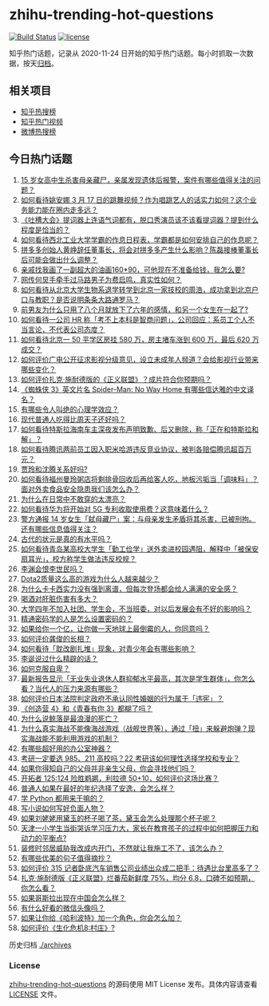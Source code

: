# zhihu-trending-hot-questions

[![Build Status](https://github.com/justjavac/zhihu-trending-hot-questions/workflows/ci/badge.svg?branch=master)](https://github.com/justjavac/zhihu-trending-hot-questions/actions)
[![license](https://img.shields.io/github/license/justjavac/zhihu-trending-hot-questions)](https://github.com/justjavac/zhihu-trending-hot-questions/blob/master/LICENSE)

知乎热门话题，记录从 2020-11-24 日开始的知乎热门话题。每小时抓取一次数据，按天[归档](./archives)。

## 相关项目

- [知乎热搜榜](https://github.com/justjavac/zhihu-trending-top-search)
- [知乎热门视频](https://github.com/justjavac/zhihu-trending-hot-video)
- [微博热搜榜](https://github.com/justjavac/weibo-trending-hot-search)

## 今日热门话题

<!-- BEGIN -->
<!-- 最后更新时间 Thu Mar 18 2021 02:04:38 GMT+0800 (China Standard Time) -->
1. [15 岁女高中生杀害母亲藏尸，亲属发现遗体后报警，案件有哪些值得关注的问题？](https://www.zhihu.com/question/449776307)
1. [如何看待姚安娜 3 月 17 日的跳舞视频？作为唱跳艺人的话实力如何？这个业务能力能在圈内走多远？](https://www.zhihu.com/question/449761543)
1. [《吐槽大会》提词器上连语气词都有，脱口秀演员该不该看提词器？提到什么程度是恰当的？](https://www.zhihu.com/question/449785371)
1. [如何看待西北工业大学学霸的作息日程表，学霸都是如何安排自己的作息呢？](https://www.zhihu.com/question/449779088)
1. [拼多多创始人黄峥辞任董事长，将会对拼多多产生什么影响？陈磊接棒董事长后可能会做出什么调整？](https://www.zhihu.com/question/449856754)
1. [亲戚找我画了一副超大的油画160*90，可他现在不准备给钱，我怎么要?](https://www.zhihu.com/question/449074471)
1. [网传何炅手牵手过马路男子为费启鸣，真实性如何？](https://www.zhihu.com/question/310658557)
1. [如何看待从北京大学生物系退学转学到北京一家技校的周浩，成功拿到北京户口与教职？是否说明条条大路通罗马？](https://www.zhihu.com/question/289071049)
1. [前男友为什么只用了八个月就放下了六年的感情，和另一个女生在一起了?](https://www.zhihu.com/question/437014772)
1. [如何看待一公司 HR 称「考不上本科是智商问题」，公司回应：系员工个人不当言论，不代表公司态度？](https://www.zhihu.com/question/449763205)
1. [如何看待北京一 50 平学区房挂 580 万，房主堵车涨到 600 万，最后 620 万成交？](https://www.zhihu.com/question/449815173)
1. [如何评价广电公开征求影视分级意见，设立未成年人频道？会给影视行业带来哪些变化？](https://www.zhihu.com/question/449792698)
1. [如何评价扎克·施耐德版的《正义联盟》？成片符合你预期吗？](https://www.zhihu.com/question/449801142)
1. [《蜘蛛侠 3》英文片名 Spider-Man: No Way Home 有哪些信达雅的中文译名？](https://www.zhihu.com/question/449778821)
1. [有哪些令人叫绝的心理学效应？](https://www.zhihu.com/question/20357247)
1. [现代普通人吃得比周天子还好吗？](https://www.zhihu.com/question/448808708)
1. [如何看待特斯拉海南车主深夜发布声明致歉、后又删除，称「正在和特斯拉和解」？](https://www.zhihu.com/question/449776662)
1. [如何看待腾讯两前员工因入职米哈游违反竞业协议，被判各赔偿腾讯超百万元？](https://www.zhihu.com/question/448015777)
1. [贾玲和沈腾关系好吗?](https://www.zhihu.com/question/314564431)
1. [如何看待福州曼玲粥店将剩排骨回收后再给客人吃，地板污垢当「调味料」？面对外卖食品安全隐患我们该怎么办？](https://www.zhihu.com/question/449619529)
1. [为什么在日常中不敢穿的太漂亮？](https://www.zhihu.com/question/31434644)
1. [如何看待华为将开始对 5G 专利收取使用费？这意味着什么？](https://www.zhihu.com/question/449669857)
1. [警方通报 14 岁女生「弑母藏尸」案：与母亲发生矛盾将其杀害，已被刑拘。还有哪些信息值得关注？](https://www.zhihu.com/question/449831451)
1. [古代的状元是真的有水平吗？](https://www.zhihu.com/question/427239644)
1. [如何看待青岛某高校大学生「勤工俭学」送外卖进校园遇阻，解释中「被保安扇耳光」，校方称学生做法违反校规？](https://www.zhihu.com/question/449697937)
1. [李渊会恨李世民吗？](https://www.zhihu.com/question/449086308)
1. [Dota2质量这么高的游戏为什么人越来越少？](https://www.zhihu.com/question/448479564)
1. [为什么卡卡西实力没有强到离谱，但每次登场都会给人满满的安全感？](https://www.zhihu.com/question/449477490)
1. [喝酒对肝脏伤害有多大？](https://www.zhihu.com/question/27365293)
1. [大学四年不加入社团、学生会，不当班委，对以后发展会有不好的影响吗？](https://www.zhihu.com/question/295936624)
1. [精通密码学的人是怎么设置密码的？](https://www.zhihu.com/question/307457182)
1. [如果给你一个亿，让你做一天地球上最倒霉的人，你同意吗？](https://www.zhihu.com/question/393195089)
1. [如何评价龚俊的长相？](https://www.zhihu.com/question/447893658)
1. [如何看待「耽改剧扎堆」现象，对青少年会有哪些影响？](https://www.zhihu.com/question/449585706)
1. [李诞说过什么精辟的话？](https://www.zhihu.com/question/307391327)
1. [如何克服自卑？](https://www.zhihu.com/question/20694013)
1. [最新报告显示「无业失业退休人群抑郁水平最高，其次是学生群体」，你怎么看？当代人的压力来源有哪些？](https://www.zhihu.com/question/449761023)
1. [如何评价日本法院判定政府不承认同性婚姻的行为属于「违宪」？](https://www.zhihu.com/question/449810411)
1. [《创造营 4》和《青春有你 3》都糊了吗？](https://www.zhihu.com/question/449263513)
1. [为什么说鲸落是最浪漫的死亡？](https://www.zhihu.com/question/440958548)
1. [为什么真实海战不能像海战游戏（战舰世界等），通过「扭」来躲避炮弹？现实海战能不能利用游戏的机制？](https://www.zhihu.com/question/449319670)
1. [有哪些超好用的办公室神器？](https://www.zhihu.com/question/427885436)
1. [考研一定要选 985、211 高校吗？22 考研该如何理性选择学校和专业？](https://www.zhihu.com/question/449448111)
1. [如果你得知自己的父母并非亲生父母，你会寻找他们吗？](https://www.zhihu.com/question/449532155)
1. [开拓者 125:124 险胜鹈鹕，利拉德 50+10，如何评价这场比赛？](https://www.zhihu.com/question/449763401)
1. [普通人如果在最好的年纪选择了安逸，会怎么样？](https://www.zhihu.com/question/449806208)
1. [学 Python 都用来干嘛的？](https://www.zhihu.com/question/34098079)
1. [写小说如何写好负面人物？](https://www.zhihu.com/question/61328215)
1. [如果刘姥姥用黛玉的杯子喝了茶，黛玉会怎么处理那个杯子呢？](https://www.zhihu.com/question/348337572)
1. [天津一小学生当街哭诉学习压力大，家长在教育孩子的过程中如何把握压力和动力的平衡点?](https://www.zhihu.com/question/449093399)
1. [装修时邻居威胁我改成内开门，不然就让我施工不了，该怎么办？](https://www.zhihu.com/question/448288202)
1. [有哪些优美的句子值得摘抄？](https://www.zhihu.com/question/441259879)
1. [如何评价 315 记者卧底汽车销售公司业绩出众成二把手：待遇比台里高多了？](https://www.zhihu.com/question/449678180)
1. [扎克·施耐德版《正义联盟》烂番茄新鲜度 75%，均分 6.8，口碑不如预期，你怎么看？](https://www.zhihu.com/question/449566995)
1. [如果哥斯拉出现在中国会怎么样？](https://www.zhihu.com/question/53249686)
1. [有什么好看的微信头像吗？](https://www.zhihu.com/question/373240555)
1. [如果让你给《哈利波特》加一个角色，你会怎么加？](https://www.zhihu.com/question/442971056)
1. [如何评价《生化危机8:村庄》?](https://www.zhihu.com/question/401056274)
<!-- END -->

历史归档 [./archives](./archives)

### License

[zhihu-trending-hot-questions](https://github.com/justjavac/zhihu-trending-hot-questions) 的源码使用 MIT License 发布。具体内容请查看 [LICENSE](./LICENSE) 文件。
